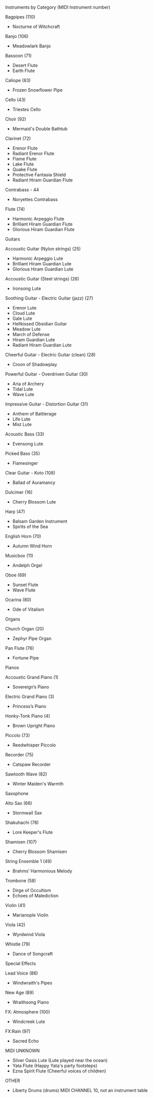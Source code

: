 Instruments by Category (MIDI Instrument number)

Bagpipes (110)
* Nocturne of Witchcraft

Banjo (106)
* Meadowlark Banjo

Bassoon (71)
* Desert Flute
* Earth Flute

Caliope (83)
* Frozen Snowflower Pipe

Cello (43)
* Triestes Cello

Choir (92)
* Mermaid's Double Bathtub

Clarinet (72)
* Erenor Flute
* Radiant Erenor Flute
* Flame Flute
* Lake Flute
* Quake Flute
* Protective Fantasia Shield
* Radiant Hiram Guardian Flute

Contrabass - 44
* Noryettes Contrabass

Flute (74)
* Harmonic Arpeggio Flute
* Brilliant Hiram Guardian Flute
* Glorious Hiram Guardian Flute

Guitars

Accoustic Guitar (Nylon strings) (25)
* Harmonic Arpeggio Lute
* Brilliant Hiram Guardian Lute
* Glorious Hiram Guardian Lute

Accoustic Guitar (Steel strings) (26)
* Ironsong Lute

Soothing Guitar - Electric Guitar (jazz) (27)
* Erenor Lute
* Cloud Lute
* Gale Lute
* Hellkissed Obsidian Guitar
* Meadow Lute
* March of Defense
* Hiram Guardian Lute
* Radiant Hiram Guardian Lute

Cheerful Guitar - Electric Guitar (clean) (28)
* Croon of Shadowplay

Powerful Guitar - Overdriven Guitar (30)
* Aria of Archery
* Tidal Lute
* Wave Lute

Impressive Guitar - Distortion Guitar (31)
* Anthem of Battlerage
* Life Lute
* Mist Lute

Acoustic Bass (33)
* Evensong Lute

Picked Bass (35)
* Flamesinger

Clear Guitar - Koto (108)
* Ballad of Auramancy

Dulcimer (16)
* Cherry Blossom Lute

Harp (47)
* Balsam Garden Instrument
* Spirits of the Sea

English Horn (70)
* Autumn Wind Horn

Musicbox (11)
* Andelph Orgel

Oboe (69)
* Sunset Flute
* Wave Flute

Ocarina (80)
* Ode of Vitalism

Organs

Church Organ (20)
* Zephyr Pipe Organ

Pan Flute (76)
* Fortune Pipe

Pianos

Accoustic Grand Piano (1)
* Sovereign’s Piano

Electric Grand Piano (3)
* Princess’s Piano

Honky-Tonk Piano (4)
* Brown Upright Piano

Piccolo (73)
* Reedwhisper Piccolo

Recorder (75)
* Catspaw Recorder

Sawtooth Wave (82)
* Winter Maiden's Warmth

Saxophone

Alto Sax (66)
* Stormwail Sax

Shakuhachi (78)
* Lore Keeper's Flute

Shamisen (107)
* Cherry Blossom Shamisen

String Ensemble 1 (49)
* Brahms’ Harmonious Melody

Trombone (58)
* Dirge of Occultism
* Echoes of Malediction

Violin (41)
* Marianople Violin

Viola (42)
* Wyrdwind Viola

Whistle (79)
* Dance of Songcraft


Special Effects

Lead Voice (86)
* Windwraith's Pipes

New Age (89)
* Wraithsong Piano

FX: Atmosphere (100)
* Windcreek Lute

FX:Rain (97)
* Sacred Echo

MIDI UNKNOWN
* Silver Oasis Lute (Lute played near the ocean)
* Yata Flute (Happy Yata's party footsteps)
* Ezna Spirit Flute (Cheerful voices of children)

OTHER
* Liberty Drums (drums) MIDI CHANNEL 10, not an instrument table

